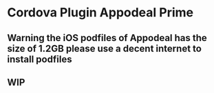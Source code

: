 # Cordova Plugin Appodeal Prime

## Warning the iOS podfiles of Appodeal has the size of 1.2GB please use a decent internet to install podfiles

## WIP
